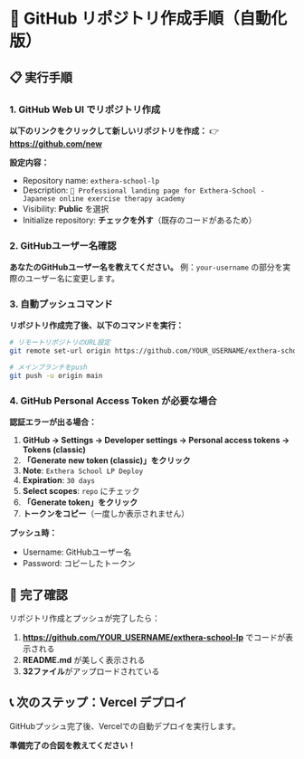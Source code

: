 # 🚀 GitHub リポジトリ作成手順（自動化版）

## 📋 実行手順

### 1. GitHub Web UI でリポジトリ作成

**以下のリンクをクリックして新しいリポジトリを作成：**
👉 **https://github.com/new**

**設定内容：**
- Repository name: `exthera-school-lp`
- Description: `🏥 Professional landing page for Exthera-School - Japanese online exercise therapy academy`
- Visibility: **Public** を選択
- Initialize repository: **チェックを外す**（既存のコードがあるため）

### 2. GitHubユーザー名確認

**あなたのGitHubユーザー名を教えてください。**
例：`your-username` の部分を実際のユーザー名に変更します。

### 3. 自動プッシュコマンド

**リポジトリ作成完了後、以下のコマンドを実行：**

```bash
# リモートリポジトリのURL設定
git remote set-url origin https://github.com/YOUR_USERNAME/exthera-school-lp.git

# メインブランチをpush
git push -u origin main
```

### 4. GitHub Personal Access Token が必要な場合

**認証エラーが出る場合：**

1. **GitHub → Settings → Developer settings → Personal access tokens → Tokens (classic)**
2. **「Generate new token (classic)」をクリック**
3. **Note**: `Exthera School LP Deploy`
4. **Expiration**: `30 days`
5. **Select scopes**: `repo` にチェック
6. **「Generate token」をクリック**
7. **トークンをコピー**（一度しか表示されません）

**プッシュ時：**
- Username: GitHubユーザー名
- Password: コピーしたトークン

## 🎯 完了確認

リポジトリ作成とプッシュが完了したら：

1. **https://github.com/YOUR_USERNAME/exthera-school-lp** でコードが表示される
2. **README.md** が美しく表示される
3. **32ファイル**がアップロードされている

## 📞 次のステップ：Vercel デプロイ

GitHubプッシュ完了後、Vercelでの自動デプロイを実行します。

**準備完了の合図を教えてください！**